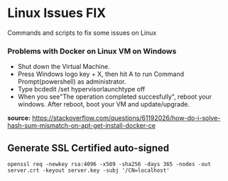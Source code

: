 # Linux Issues FIX
Commands and scripts to fix some issues on Linux

### Problems with Docker on Linux VM on Windows

- Shut down the Virtual Machine.
- Press Windows logo key + X, then hit A to run Command Prompt(powershell) as administrator.
- Type bcdedit /set hypervisorlaunchtype off
- When you see"The operation completed succesfully", reboot your windows. After reboot, boot your VM and update/upgrade.

**source:** https://stackoverflow.com/questions/61192026/how-do-i-solve-hash-sum-mismatch-on-apt-get-install-docker-ce


## Generate SSL Certified auto-signed

```openssl req -newkey rsa:4096 -x509 -sha256 -days 365 -nodes -out server.crt -keyout server.key -subj '/CN=localhost'```
